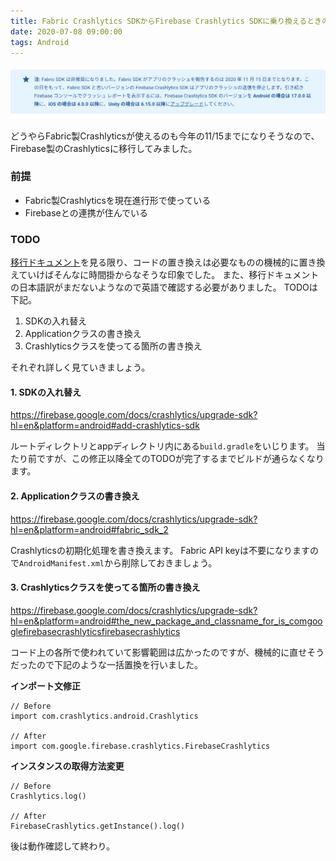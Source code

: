 ```yaml
---
title: Fabric Crashlytics SDKからFirebase Crashlytics SDKに乗り換えるときのTODO
date: 2020-07-08 09:00:00
tags: Android
---
```


![公式アナウンス](./crashlytics-migration/official-announcement.png)

どうやらFabric製Crashlyticsが使えるのも今年の11/15までになりそうなので、Firebase製のCrashlyticsに移行してみました。

### 前提
- Fabric製Crashlyticsを現在進行形で使っている
- Firebaseとの連携が住んでいる

### TODO

[移行ドキュメント](https://firebase.google.com/docs/crashlytics/upgrade-sdk?hl=en&platform=android)を見る限り、コードの置き換えは必要なものの機械的に置き換えていけばそんなに時間掛からなそうな印象でした。
また、移行ドキュメントの日本語訳がまだないようなので英語で確認する必要がありました。
TODOは下記。

1. SDKの入れ替え
2. Applicationクラスの書き換え
3. Crashlyticsクラスを使ってる箇所の書き換え

それぞれ詳しく見ていきましょう。

#### 1. SDKの入れ替え
https://firebase.google.com/docs/crashlytics/upgrade-sdk?hl=en&platform=android#add-crashlytics-sdk

ルートディレクトリとappディレクトリ内にある`build.gradle`をいじります。
当たり前ですが、この修正以降全てのTODOが完了するまでビルドが通らなくなります。

#### 2. Applicationクラスの書き換え
https://firebase.google.com/docs/crashlytics/upgrade-sdk?hl=en&platform=android#fabric_sdk_2

Crashlyticsの初期化処理を書き換えます。
Fabric API keyは不要になりますので`AndroidManifest.xml`から削除しておきましょう。

#### 3. Crashlyticsクラスを使ってる箇所の書き換え
https://firebase.google.com/docs/crashlytics/upgrade-sdk?hl=en&platform=android#the_new_package_and_classname_for_is_comgooglefirebasecrashlyticsfirebasecrashlytics

コード上の各所で使われていて影響範囲は広かったのですが、機械的に直せそうだったので下記のような一括置換を行いました。

**インポート文修正**
```
// Before
import com.crashlytics.android.Crashlytics

// After
import com.google.firebase.crashlytics.FirebaseCrashlytics
```

**インスタンスの取得方法変更**

```
// Before
Crashlytics.log()

// After
FirebaseCrashlytics.getInstance().log()
```

後は動作確認して終わり。